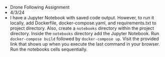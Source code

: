 - Drone Following Assignment
- 4/3/24
- I have a Jupyter Notebook with saved code output. However, to run it locally, add Dockerfile, docker-compose.yaml, and requirements.txt to project directory. Also, create a ```notebooks``` directory within the project directory. Inside the ```notebooks``` directory add the Jupyter Notebook. Run ```docker-compose build``` followed by ```docker-compose up```. Visit the provided link that shows up when you execute the last command in your browser. Run the notebooks cells sequentially.